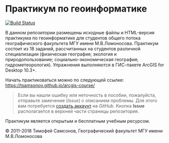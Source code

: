 # Практикум по геоинформатике

[![Build Status](https://travis-ci.org/tsamsonov/arcgis-course.svg?branch=master)](https://travis-ci.org/tsamsonov/arcgis-course)

В данном репозитории размещены исходные файлы и HTML-версия практикума по геоинформатике для студентов общего потока географического факультета МГУ имени М.В.Ломоносова. Практикум состоит из 18 заданий, рассчитанных на студентов различной специализации (физическая география; экология и природопользование; социально-экономическая география; гидрометеорология). Упражнения выполняются в ГИС-пакете ArcGIS for Desktop 10.3+.

Начать практиковаться можно по следующей ссылке:
<https://tsamsonov.github.io/arcgis-course/>

> Если вы нашли ошибку или неточность в пособии, пожалуйста, отправьте замечение (*Issue*) с описанием проблемы. Для этого вам потребуется [создать аккаунт](https://github.com/join) на *GitHub*. Кнопка **Issue** располагается в верхней части страницы репозитория.

Практикум является открытым и бесплатным учебным ресурсом.

© 2011-2018 Тимофей Самсонов, Географический факультет МГУ имени М.В.Ломоносова
